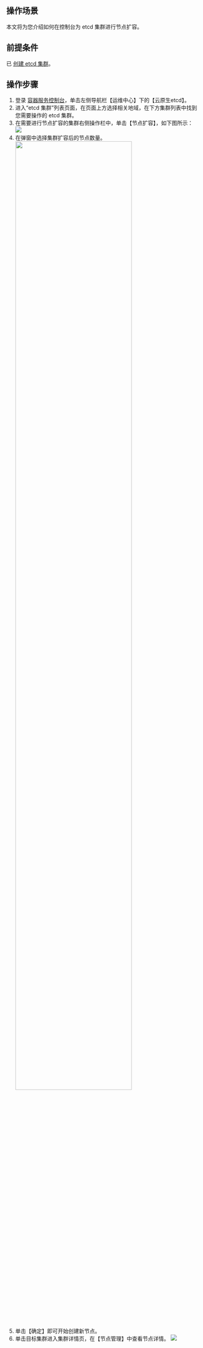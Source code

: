 ## 操作场景

本文将为您介绍如何在控制台为 etcd 集群进行节点扩容。

## 前提条件

已 [创建 etcd 集群](https://cloud.tencent.com/document/product/457/58178)。

## 操作步骤
1. 登录 [容器服务控制台](https://console.cloud.tencent.com/tke2/overview)，单击左侧导航栏【运维中心】下的【云原生etcd】。
2. 进入“etcd 集群”列表页面，在页面上方选择相关地域，在下方集群列表中找到您需要操作的 etcd 集群。
3. 在需要进行节点扩容的集群右侧操作栏中，单击【节点扩容】，如下图所示：
![](https://main.qcloudimg.com/raw/987be74f0a7eb82807c47098a7c74c17.png)
4. 在弹窗中选择集群扩容后的节点数量。
<img src="https://main.qcloudimg.com/raw/e445c5741538b7286d95237fadfbe6bc.png" width="80%"><br>
5. 单击【确定】即可开始创建新节点。
6. 单击目标集群进入集群详情页，在【节点管理】中查看节点详情。
![](https://main.qcloudimg.com/raw/7c8db93e994bbece4934381ea745fe94.png)
